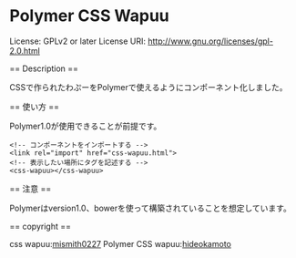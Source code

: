 # Polymer CSS Wapuu

License: GPLv2 or later
License URI: http://www.gnu.org/licenses/gpl-2.0.html

== Description ==

CSSで作られたわぷーをPolymerで使えるようにコンポーネント化しました。

== 使い方 ==

Polymer1.0が使用できることが前提です。
```
<!-- コンポーネントをインポートする -->
<link rel="import" href="css-wapuu.html">
<!-- 表示したい場所にタグを記述する -->
<css-wapuu></css-wapuu>
```

== 注意 ==

Polymerはversion1.0、bowerを使って構築されていることを想定しています。

== copyright ==

css wapuu:[mismith0227](https://github.com/mismith0227)
Polymer CSS wapuu:[hideokamoto](https://github.com/hideokamoto/)
